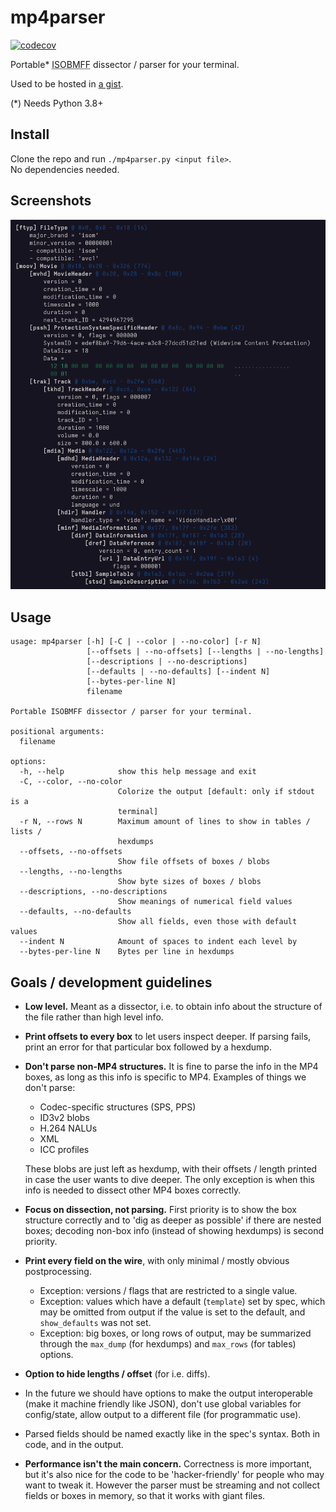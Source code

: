 # mp4parser

[![codecov](https://codecov.io/github/mildsunrise/mp4parser/graph/badge.svg?token=44EXPECU5J)](https://codecov.io/github/mildsunrise/mp4parser)

Portable* <abbr title="ISO Base Media File Format">ISOBMFF</abbr> dissector / parser for your terminal.

Used to be hosted in [a gist](https://gist.github.com/mildsunrise/ffd74730504e4dc44f47fc7528e7bf59).

(*) Needs Python 3.8+


## Install

Clone the repo and run `./mp4parser.py <input file>`. <br>
No dependencies needed.


## Screenshots

![Screenshot 1](assets/screenshot-1.png)


## Usage

<!-- BEGIN USAGE -->
```
usage: mp4parser [-h] [-C | --color | --no-color] [-r N]
                 [--offsets | --no-offsets] [--lengths | --no-lengths]
                 [--descriptions | --no-descriptions]
                 [--defaults | --no-defaults] [--indent N]
                 [--bytes-per-line N]
                 filename

Portable ISOBMFF dissector / parser for your terminal.

positional arguments:
  filename

options:
  -h, --help            show this help message and exit
  -C, --color, --no-color
                        Colorize the output [default: only if stdout is a
                        terminal]
  -r N, --rows N        Maximum amount of lines to show in tables / lists /
                        hexdumps
  --offsets, --no-offsets
                        Show file offsets of boxes / blobs
  --lengths, --no-lengths
                        Show byte sizes of boxes / blobs
  --descriptions, --no-descriptions
                        Show meanings of numerical field values
  --defaults, --no-defaults
                        Show all fields, even those with default values
  --indent N            Amount of spaces to indent each level by
  --bytes-per-line N    Bytes per line in hexdumps
```
<!-- END USAGE -->


## Goals / development guidelines

  - **Low level.** Meant as a dissector, i.e. to obtain info about the structure of the file rather than high level info.

  - **Print offsets to every box** to let users inspect deeper. If parsing fails, print an error for that particular box followed by a hexdump.

  - **Don't parse non-MP4 structures.** It is fine to parse the info in the MP4 boxes, as long as this info is specific to MP4. Examples of things we don't parse:
     - Codec-specific structures (SPS, PPS)
     - ID3v2 blobs
     - H.264 NALUs
     - XML
     - ICC profiles

    These blobs are just left as hexdump, with their offsets / length printed in case the user wants to dive deeper.
    The only exception is when this info is needed to dissect other MP4 boxes correctly.

  - **Focus on dissection, not parsing.** First priority is to show the box structure correctly
    and to 'dig as deeper as possible' if there are nested boxes; decoding non-box info
    (instead of showing hexdumps) is second priority.

  - **Print every field on the wire**, with only minimal / mostly obvious postprocessing.
    - Exception: versions / flags that are restricted to a single value.
    - Exception: values which have a default (`template`) set by spec, which may be omitted from output if the value is set to the default, and `show_defaults` was not set.
    - Exception: big boxes, or long rows of output, may be summarized through the
    `max_dump` (for hexdumps) and `max_rows` (for tables) options.

  - **Option to hide lengths / offset** (for i.e. diffs).

  - In the future we should have options to make the output interoperable (make it machine friendly like JSON), don't use global variables for config/state, allow output to a different file (for programmatic use).

  - Parsed fields should be named exactly like in the spec's syntax.
    Both in code, and in the output.

  - **Performance isn't the main concern.** Correctness is more important, but it's also nice for the code to be 'hacker-friendly' for people who may want to tweak it. However the parser must be streaming and not collect fields or boxes in memory, so that it works with giant files.
